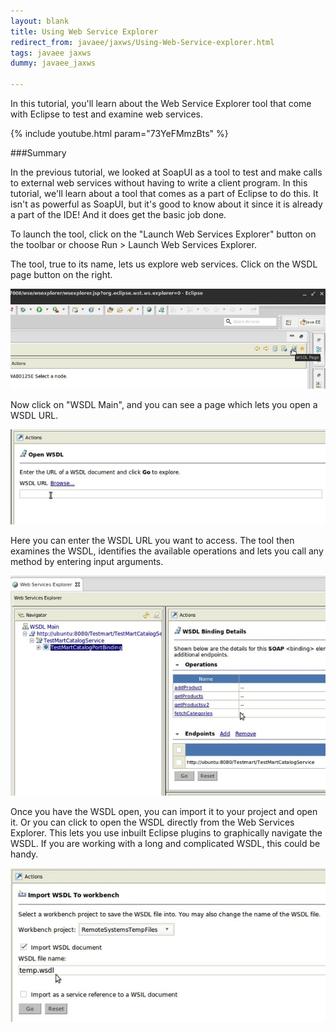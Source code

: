 ```yaml
---
layout: blank
title: Using Web Service Explorer
redirect_from: javaee/jaxws/Using-Web-Service-explorer.html
tags: javaee jaxws
dummy: javaee_jaxws

---
```


In this tutorial, you'll learn about the Web Service Explorer tool that come with Eclipse to test and examine web services.

{% include youtube.html param="73YeFMmzBts" %}

###Summary

In the previous tutorial, we looked at SoapUI as a tool to test and make calls to external web services without having to write a client program. In this tutorial, we'll learn about a tool that comes as a part of Eclipse to do this. It isn't as powerful as SoapUI, but it's good to know about it since it is already a part of the IDE! And it does get the basic job done.

To launch the tool, click on the "Launch Web Services Explorer" button on the toolbar or choose Run > Launch Web Services Explorer.

The tool, true to its name, lets us explore web services. Click on the WSDL page button on the right.

<img class="img-responsive" src="/img/courses/javaee/jaxws/01-wsexp.jpg" />

Now click on "WSDL Main", and you can see a page which lets you open a WSDL URL.

<img class="img-responsive" src="/img/courses/javaee/jaxws/02-wsexp.jpg" />

Here you can enter the WSDL URL you want to access. The tool then examines the WSDL, identifies the available operations and lets you call any method by entering input arguments.

<img class="img-responsive" src="/img/courses/javaee/jaxws/03-wsexp.jpg" />

Once you have the WSDL open, you can import it to your project and open it. Or you can click to open the WSDL directly from the Web Services Explorer. This lets you use inbuilt Eclipse plugins to graphically navigate the WSDL. If you are working with a long and complicated WSDL, this could be handy.

<img class="img-responsive" src="/img/courses/javaee/jaxws/04-wsexp.jpg" />
